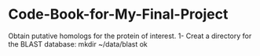 # Code-Book-for-My-Final-Project
Obtain putative homologs for the protein of interest. 
1- Creat a directory for the BLAST database:
mkdir ~/data/blast
ok
